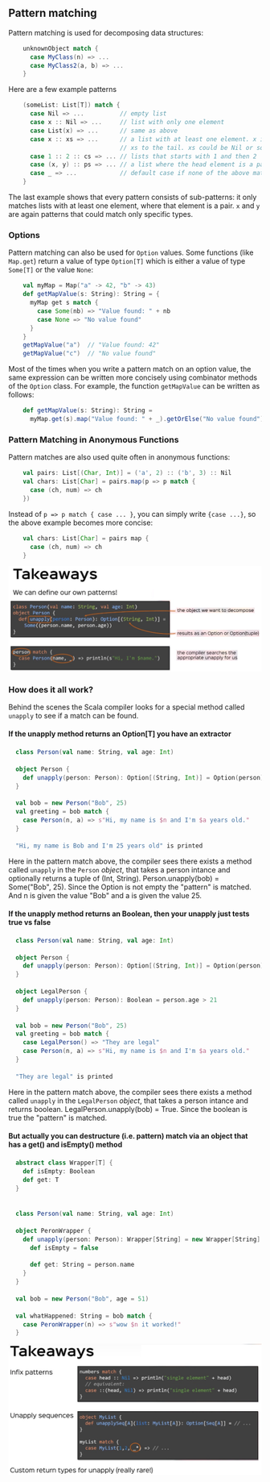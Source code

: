 ## Pattern matching

Pattern matching is used for decomposing data structures:

<!-- code -->
```scala
    unknownObject match {
      case MyClass(n) => ...
      case MyClass2(a, b) => ...
    }
```

Here are a few example patterns

<!-- code -->
```scala
    (someList: List[T]) match {
      case Nil => ...          // empty list
      case x :: Nil => ...     // list with only one element
      case List(x) => ...      // same as above
      case x :: xs => ...      // a list with at least one element. x is bound to the head,
                               // xs to the tail. xs could be Nil or some other list.
      case 1 :: 2 :: cs => ... // lists that starts with 1 and then 2
      case (x, y) :: ps => ... // a list where the head element is a pair
      case _ => ...            // default case if none of the above matches
    }
```

The last example shows that every pattern consists of sub-patterns: it
only matches lists with at least one element, where that element is a
pair. `x` and `y` are again patterns that could match only specific
types.

### Options

Pattern matching can also be used for `Option` values. Some
functions (like `Map.get`) return a value of type `Option[T]` which
is either a value of type `Some[T]` or the value `None`:
<!-- code -->
```scala
    val myMap = Map("a" -> 42, "b" -> 43)
    def getMapValue(s: String): String = {
      myMap get s match {
        case Some(nb) => "Value found: " + nb
        case None => "No value found"
      }
    }
    getMapValue("a")  // "Value found: 42"
    getMapValue("c")  // "No value found"
```

Most of the times when you write a pattern match on an option value,
the same expression can be written more concisely using combinator
methods of the `Option` class. For example, the function `getMapValue`
can be written as follows: 

<!-- code -->
```scala
    def getMapValue(s: String): String =
      myMap.get(s).map("Value found: " + _).getOrElse("No value found")
```

### Pattern Matching in Anonymous Functions

Pattern matches are also used quite often in anonymous functions:

<!-- code -->
```scala
    val pairs: List[(Char, Int)] = ('a', 2) :: ('b', 3) :: Nil
    val chars: List[Char] = pairs.map(p => p match {
      case (ch, num) => ch
    })
```

Instead of `p => p match { case ... }`, you can simply write `{case ...}`, so the above example becomes more concise:

<!-- code -->
```scala
    val chars: List[Char] = pairs map {
      case (ch, num) => ch
    }
```

![generics](imgs/rtjvm_PatternMatching1.jpg)

### How does it all work?

Behind the scenes the Scala compiler looks for a special method called `unapply` to see if a match can be found.

#### If the unapply method  returns an Option[T] you have an extractor

<!-- code -->
```scala
  class Person(val name: String, val age: Int)

  object Person {
    def unapply(person: Person): Option[(String, Int)] = Option(person).map{p => (p.name, p.age)}
  }

  val bob = new Person("Bob", 25)
  val greeting = bob match {
    case Person(n, a) => s"Hi, my name is $n and I'm $a years old."
  }
  
  "Hi, my name is Bob and I'm 25 years old" is printed
```

Here in the pattern match above, the compiler sees there exists a method called `unapply` in the `Person` *object*, that takes a person intance and optionally returns a tuple
of (Int, String).  Person.unapply(bob) = Some("Bob", 25).  Since the Option is not empty the "pattern" is matched.  And n is given the value "Bob" and a is given the value 25.

#### If the unapply method  returns an Boolean, then your unapply just tests true vs false

<!-- code -->
```scala
  class Person(val name: String, val age: Int)

  object Person {
    def unapply(person: Person): Option[(String, Int)] = Option(person).map{p => (p.name, p.age)}
  }
  
  object LegalPerson {
    def unapply(person: Person): Boolean = person.age > 21
  }

  val bob = new Person("Bob", 25)
  val greeting = bob match {
    case LegalPerson() => "They are legal"
    case Person(n, a) => s"Hi, my name is $n and I'm $a years old."
  }
  
  "They are legal" is printed
```

Here in the pattern match above, the compiler sees there exists a method called `unapply` in the `LegalPerson` *object*, that takes a person intance and returns boolean.  LegalPerson.unapply(bob) = True.  Since the boolean is true the "pattern" is matched.

#### But actually you can destructure (i.e. pattern) match via an object that has a get() and isEmpty() method

```scala
  abstract class Wrapper[T] {
    def isEmpty: Boolean
    def get: T
  }


  class Person(val name: String, val age: Int)

  object PeronWrapper {
    def unapply(person: Person): Wrapper[String] = new Wrapper[String] {
      def isEmpty = false

      def get: String = person.name
    }
  }

  val bob = new Person("Bob", age = 51)

  val whatHappened: String = bob match {
    case PeronWrapper(n) => s"wow $n it worked!"
  }
  ```

![generics](imgs/rtjvm_PatternMatching2.jpg)



